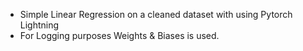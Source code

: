 - Simple Linear Regression on a cleaned dataset with using Pytorch Lightning
- For Logging purposes Weights & Biases is used.
